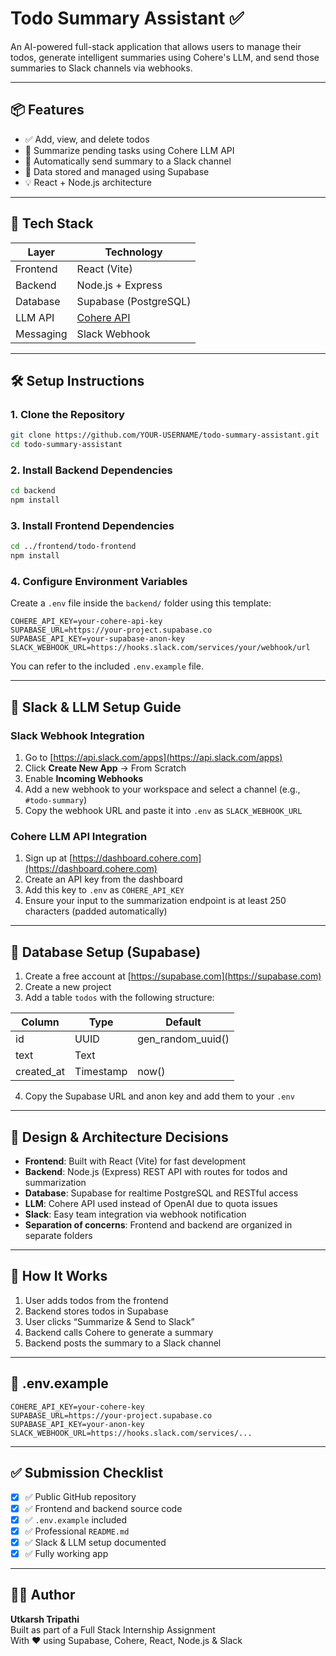 
# Todo Summary Assistant ✅

An AI-powered full-stack application that allows users to manage their todos, generate intelligent summaries using Cohere's LLM, and send those summaries to Slack channels via webhooks.

---

## 📦 Features

- ✅ Add, view, and delete todos
- 🧠 Summarize pending tasks using Cohere LLM API
- 🔔 Automatically send summary to a Slack channel
- 💾 Data stored and managed using Supabase
- 💡 React + Node.js architecture

---

## 🧰 Tech Stack

| Layer       | Technology              |
|-------------|--------------------------|
| Frontend    | React (Vite)             |
| Backend     | Node.js + Express        |
| Database    | Supabase (PostgreSQL)    |
| LLM API     | [Cohere API](https://cohere.com) |
| Messaging   | Slack Webhook            |

---

## 🛠️ Setup Instructions

### 1. Clone the Repository

```bash
git clone https://github.com/YOUR-USERNAME/todo-summary-assistant.git
cd todo-summary-assistant
```

### 2. Install Backend Dependencies

```bash
cd backend
npm install
```

### 3. Install Frontend Dependencies

```bash
cd ../frontend/todo-frontend
npm install
```

### 4. Configure Environment Variables

Create a `.env` file inside the `backend/` folder using this template:

```env
COHERE_API_KEY=your-cohere-api-key
SUPABASE_URL=https://your-project.supabase.co
SUPABASE_API_KEY=your-supabase-anon-key
SLACK_WEBHOOK_URL=https://hooks.slack.com/services/your/webhook/url
```

You can refer to the included `.env.example` file.

---

## 🧾 Slack & LLM Setup Guide

### Slack Webhook Integration

1. Go to [https://api.slack.com/apps](https://api.slack.com/apps)
2. Click **Create New App** → From Scratch
3. Enable **Incoming Webhooks**
4. Add a new webhook to your workspace and select a channel (e.g., `#todo-summary`)
5. Copy the webhook URL and paste it into `.env` as `SLACK_WEBHOOK_URL`

### Cohere LLM API Integration

1. Sign up at [https://dashboard.cohere.com](https://dashboard.cohere.com)
2. Create an API key from the dashboard
3. Add this key to `.env` as `COHERE_API_KEY`
4. Ensure your input to the summarization endpoint is at least 250 characters (padded automatically)

---

## 🧱 Database Setup (Supabase)

1. Create a free account at [https://supabase.com](https://supabase.com)
2. Create a new project
3. Add a table `todos` with the following structure:

| Column     | Type      | Default              |
|------------|-----------|----------------------|
| id         | UUID      | gen_random_uuid()    |
| text       | Text      |                      |
| created_at | Timestamp | now()                |

4. Copy the Supabase URL and anon key and add them to your `.env`

---

## 🧩 Design & Architecture Decisions

- **Frontend**: Built with React (Vite) for fast development
- **Backend**: Node.js (Express) REST API with routes for todos and summarization
- **Database**: Supabase for realtime PostgreSQL and RESTful access
- **LLM**: Cohere API used instead of OpenAI due to quota issues
- **Slack**: Easy team integration via webhook notification
- **Separation of concerns**: Frontend and backend are organized in separate folders

---

## 🚀 How It Works

1. User adds todos from the frontend
2. Backend stores todos in Supabase
3. User clicks “Summarize & Send to Slack”
4. Backend calls Cohere to generate a summary
5. Backend posts the summary to a Slack channel

---

## 📁 .env.example

```env
COHERE_API_KEY=your-cohere-key
SUPABASE_URL=https://your-project.supabase.co
SUPABASE_API_KEY=your-anon-key
SLACK_WEBHOOK_URL=https://hooks.slack.com/services/...
```

---

## ✅ Submission Checklist

- [x] ✅ Public GitHub repository
- [x] ✅ Frontend and backend source code
- [x] ✅ `.env.example` included
- [x] ✅ Professional `README.md`
- [x] ✅ Slack & LLM setup documented
- [x] ✅ Fully working app

---

## 👨‍💻 Author

**Utkarsh Tripathi**  
Built as part of a Full Stack Internship Assignment  
With ❤️ using Supabase, Cohere, React, Node.js & Slack
